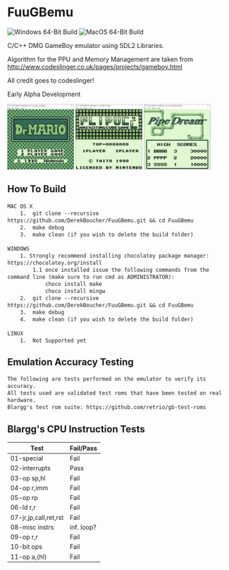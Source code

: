 # FuuGBemu
![Windows 64-Bit Build](https://github.com/DerekBoucher/FuuGBemu/workflows/Windows%2064-Bit%20Build/badge.svg?event=push)    ![MacOS 64-Bit Build](https://github.com/DerekBoucher/FuuGBemu/workflows/MacOS%2064-Bit%20Build/badge.svg?event=push)

C/C++ DMG GameBoy emulator using SDL2 Libraries.

Algorithm for the PPU and Memory Management are taken from http://www.codeslinger.co.uk/pages/projects/gameboy.html

All credit goes to codeslinger!

Early Alpha Development

<img src="images/DrMario.JPG" width=30% height=30%> <img src="images/Flipull.JPG" width=30% height=30%> <img src="images/PipeDream.JPG" width=30% height=30%>

## How To Build
    MAC OS X
        1.  git clone --recursive https://github.com/DerekBoucher/FuuGBemu.git && cd FuuGBemu
        2.  make debug
        3.  make clean (if you wish to delete the build folder)
    
    WINDOWS
        1. Strongly recommend installing chocolatey package manager: https://chocolatey.org/install
            1.1 once installed issue the following commands from the command line (make sure to run cmd as ADMINISTRATOR):
                choco install make
                choco install mingw
        2.  git clone --recursive https://github.com/DerekBoucher/FuuGBemu.git && cd FuuGBemu
        3.  make debug
        4.  make clean (if you wish to delete the build folder)

    LINUX
        1.  Not Supported yet

## Emulation Accuracy Testing

	The following are tests performed on the emulator to verify its accuracy.
	All tests used are validated test roms that have been tested on real hardware.
	Blargg's test rom suite: https://github.com/retrio/gb-test-roms

## Blargg's CPU Instruction Tests
| Test 		| Fail/Pass |
|------			|-------|
|01-special		| Fail	|
|02-interrupts		| Pass	|
|03-op sp,hl		| Fail	|
|04-op r,imm		| Fail	|
|05-op rp		| Fail	|
|06-ld r,r		| Fail	|
|07-jr,jp,call,ret,rst	| Fail	|
|08-misc instrs		| inf. loop? |
|09-op r,r		| Fail	|
|10-bit ops		| Fail	|
|11-op a,(hl)		| Fail	|